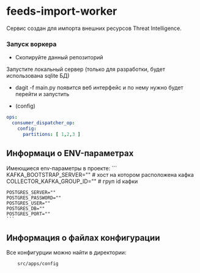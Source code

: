 # feeds-import-worker

Сервис создан для импорта внешних ресурсов Threat Intelligence.

### Запуск воркера 

- Скопируйте данный репозиторий

Запустите локальный сервер (только для разработки, будет использована sqlite БД)

- dagit -f main.py появится веб интерфейс и по нему нужно будет перейти и запустить

* (config)

```yaml
ops:
  consumer_dispatcher_op:
    config:
      partitions: [ 1,2,3 ]
```

## Информаци о ENV-параметрах
Имеющиеся env-параметры в проекте:
    ```
    KAFKA_BOOTSTRAP_SERVER=""  # хост на котором расположена кафка
    COLLECTOR_KAFKA_GROUP_ID=""  # груп id кафки  

    POSTGRES_SERVER=""
    POSTGRES_PASSWORD=""
    POSTGRES_USER=""
    POSTGRES_DB=""
    POSTGRES_PORT=""
    ```
  

## Информация о файлах конфигурации
Все конфигурции можно найти в директории:
```
    src/apps/config
```
